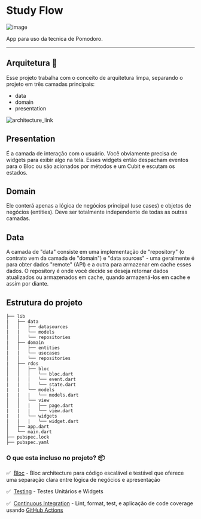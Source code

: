# Study Flow
![image](https://github.com/WemersonDamasceno/study-flow/assets/37156004/8d0a4d0a-d2ed-4742-8d33-923db06a7b49)


App para uso da tecnica de Pomodoro.

---

## Arquitetura 🚀

Esse projeto trabalha com o conceito de arquitetura limpa, separando o projeto em três camadas principais:

- data
- domain
- presentation

![architecture_link]

## Presentation
É a camada de interação com o usuário. Você obviamente precisa de widgets para exibir algo na tela. Esses widgets então despacham eventos para o Bloc ou são acionados por métodos e um Cubit e escutam os estados.

## Domain

Ele conterá apenas a lógica de negócios principal (use cases) e objetos de negócios (entities). Deve ser totalmente independente de todas as outras camadas.

## Data

A camada de "data" consiste em uma implementação de "repository" (o contrato vem da camada de "domain") e "data sources" - uma geralmente é para obter dados "remote" (API) e a outra para armazenar em cache esses dados. O repository é onde você decide se deseja retornar dados atualizados ou armazenados em cache, quando armazená-los em cache e assim por diante.


## Estrutura do projeto

```
├── lib
|   ├── data
│   │   ├── datasources
|   |   └── models
│   │   └── repositories
|   ├── domain
│   │   ├── entities
|   |   └── usecases
│   │   └── repositories
|   ├── rdos
│   │   ├── bloc
│   │   │   └── bloc.dart
|   |   |   └── event.dart
|   |   |   └── state.dart
|   |   └── models
|   |   |   └── models.dart
│   │   └── view
│   │   |   ├── page.dart
|   |   |   └── view.dart
|   |   └── widgets
|   |   |   └── widget.dart
│   ├── app.dart
│   └── main.dart
├── pubspec.lock
├── pubspec.yaml
```

### O que esta incluso no projeto? 📦


✅&nbsp; [Bloc][bloc_link] - Bloc architecture para código escalável e testável que oferece uma separação clara entre lógica de negócios e apresentação

✅&nbsp; [Testing][testing_link] - Testes Unitários e Widgets

✅&nbsp; [Continuous Integration][github_actions_link] - Lint, format, test, e aplicação de code coverage usando [GitHub Actions][github_actions_link]



[architecture_link]: https://raw.githubusercontent.com/ResoCoder/flutter-tdd-clean-architecture-course/master/architecture-proposal.png
[bloc_link]: https://bloclibrary.dev
[github_actions_link]: https://github.com/features/actions
[testing_link]: https://flutter.dev/docs/testing
